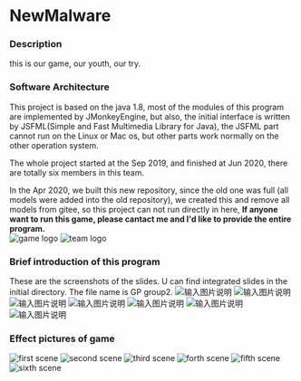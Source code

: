 # NewMalware

### Description
this is our game, our youth, our try.

### Software Architecture

This project is based on the java 1.8, most of the modules of this program are implemented by JMonkeyEngine,
but also, the initial interface is written by JSFML(Simple and Fast Multimedia Library for Java), the JSFML 
part cannot run on the Linux or Mac os, but other parts work normally on the other operation system.

The whole project started at the Sep 2019, and finished at Jun 2020, there are totally six members in this 
team.

In the Apr 2020, we built this new repository, since the old one was full (all models were added into the old 
repository), we created this and remove all models from gitee, so this project can not run directly in here, 
 **If anyone want to run this game, please cantact me and I'd like to provide the entire program.**   
![game logo](https://images.gitee.com/uploads/images/2020/1031/230835_811516a9_7420705.png "图片1.png")
![team logo](https://images.gitee.com/uploads/images/2020/1031/230932_20139bd4_7420705.png "icon.png")

### Brief introduction of this program

These are the screenshots of the slides.
U can find integrated slides in the initial directory.
The file name is GP group2.
![输入图片说明](https://images.gitee.com/uploads/images/2020/1031/232504_5843df32_7420705.png "屏幕截图 2020-10-31 231842.png")
![输入图片说明](https://images.gitee.com/uploads/images/2020/1031/232518_335a2333_7420705.png "屏幕截图 2020-10-31 231910.png")
![输入图片说明](https://images.gitee.com/uploads/images/2020/1031/232528_273f85c7_7420705.png "屏幕截图 2020-10-31 231931.png")
![输入图片说明](https://images.gitee.com/uploads/images/2020/1031/232537_1455db0a_7420705.png "屏幕截图 2020-10-31 231950.png")
![输入图片说明](https://images.gitee.com/uploads/images/2020/1031/232549_3c4b259f_7420705.png "屏幕截图 2020-10-31 232007.png")
![输入图片说明](https://images.gitee.com/uploads/images/2020/1031/232600_2857b099_7420705.png "屏幕截图 2020-10-31 232030.png")
![输入图片说明](https://images.gitee.com/uploads/images/2020/1031/232610_adbc26d7_7420705.png "屏幕截图 2020-10-31 232122.png")


### Effect pictures of game

![first scene](https://images.gitee.com/uploads/images/2020/1031/221728_8843eb83_7420705.png "first.png")
![second scene](https://images.gitee.com/uploads/images/2020/1031/221747_499fbdab_7420705.png "second.png")
![third scene](https://images.gitee.com/uploads/images/2020/1031/222417_d99c095c_7420705.png "third.png")
![forth scene](https://images.gitee.com/uploads/images/2020/1031/222650_6559e4dd_7420705.png "forth1.png")
![fifth scene](https://images.gitee.com/uploads/images/2020/1031/222710_d98059c7_7420705.png "fifth.png")
![sixth scene](https://images.gitee.com/uploads/images/2020/1031/222727_6f961e57_7420705.png "sixth.png")



